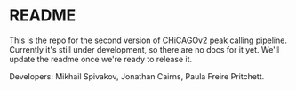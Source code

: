 # README #

This is the repo for the second version of CHiCAGOv2 peak calling pipeline. Currently it's still under development, so there are no docs for it yet. We'll update the readme once we're ready to release it. 

Developers: Mikhail Spivakov, Jonathan Cairns, Paula Freire Pritchett.
